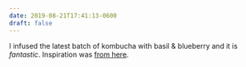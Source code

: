 ```yaml
---
date: 2019-08-21T17:41:13-0600
draft: false
---
```




I infused the latest batch of kombucha with basil & blueberry and it is _fantastic_. Inspiration was [from here](http://sweetcinnamonhoney.com/2019/05/blueberry-basil-kombucha/).




